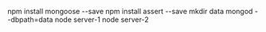 npm install mongoose --save
npm install assert --save
mkdir data
mongod --dbpath=data
node server-1
node server-2
